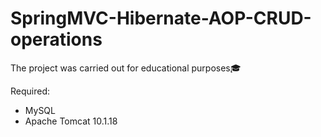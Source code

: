 # SpringMVC-Hibernate-AOP-CRUD-operations
The project was carried out for educational purposes🎓

Required:
  - MySQL 
  - Apache Tomcat 10.1.18
